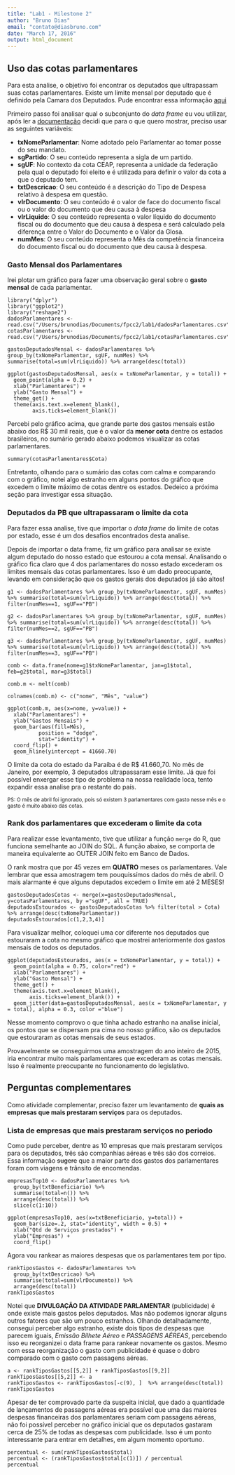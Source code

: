 ```yaml
---
title: "Lab1 - Milestone 2"
author: "Bruno Dias"
email: "contato@diasbruno.com"
date: "March 17, 2016"
output: html_document
---
```



Uso das cotas parlamentares
---------------------------------------------------------------------------------------------------
Para esta analise, o objetivo foi encontrar os deputados que ultrapassam suas cotas parlamentares. Existe um limite mensal por deputado que é definido pela Camara dos Deputados. Pude encontrar essa informação [aqui](http://www2.camara.leg.br/comunicacao/assessoria-de-imprensa/cota-parlamentar)

Primeiro passo foi analisar qual o subconjunto do *data frame* eu vou utilizar, após ler a [documentação](http://www2.camara.leg.br/transparencia/cota-para-exercicio-da-atividade-parlamentar/explicacoes-sobre-o-formato-dos-arquivos-xml) decidi que para o que quero mostrar, preciso usar as seguintes variáveis: 

+ **txNomeParlamentar**: Nome adotado pelo Parlamentar ao tomar posse do seu mandato.
+ **sgPartido**:  O seu conteúdo representa a sigla de um partido.
+ **sgUF**: No contexto da cota CEAP, representa a unidade da federação pela qual o deputado foi eleito e é utilizada para definir o valor da cota a que o deputado tem.
+ **txtDescricao**: O seu conteúdo é a descrição do Tipo de Despesa relativo à despesa em questão.
+ **vlrDocumento**:  O seu conteúdo é o valor de face do documento fiscal ou o valor do documento que deu causa à despesa
+ **vlrLiquido**: O seu conteúdo representa o valor líquido do documento fiscal ou do documento que deu causa à despesa e será calculado pela diferença entre o Valor do Documento e o Valor da Glosa.
+ **numMes**:  O seu conteúdo representa o Mês da competência financeira do documento fiscal ou do documento que deu causa à despesa. 

### Gasto Mensal dos Parlamentares

Irei plotar um gráfico para fazer uma observação geral sobre o **gasto mensal** de cada parlamentar. 

```{r echo=FALSE, message=FALSE}
library("dplyr")
library("ggplot2")
library("reshape2")
dadosParlamentares <- read.csv("/Users/brunodias/Documents/fpcc2/lab1/dadosParlamentares.csv")
cotasParlamentares <- read.csv("/Users/brunodias/Documents/fpcc2/lab1/cotasParlamentares.csv")
```

```{r echo=FALSE}
gastosDeputadosMensal <- dadosParlamentares %>% group_by(txNomeParlamentar, sgUF, numMes) %>% summarise(total=sum(vlrLiquido)) %>% arrange(desc(total)) 

ggplot(gastosDeputadosMensal, aes(x = txNomeParlamentar, y = total)) + 
  geom_point(alpha = 0.2) +
  xlab("Parlamentares") +
  ylab("Gasto Mensal") + 
  theme_get() + 
  theme(axis.text.x=element_blank(),
        axis.ticks=element_blank()) 
```

Percebi pelo gráfico acima, que grande parte dos gastos mensais estão abaixo dos R$ 30 mil reais, que é o valor da **menor cota** dentre os estados brasileiros, no sumário gerado abaixo podemos visualizar as cotas parlamentares.

```{r echo=FALSE}
summary(cotasParlamentares$Cota)
```

Entretanto, olhando para o sumário das cotas com calma e comparando com o gráfico, notei algo estranho em alguns pontos do gráfico que excedem o limite máximo de cotas dentre os estados. Dedeico a próxima seção para investigar essa situação. 

### Deputados da PB que ultrapassaram o limite da cota

Para fazer essa analise, tive que importar o *data frame* do limite de cotas por estado, esse é um dos desafios encontrados desta analise. 

Depois de importar o data frame, fiz um gráfico para analisar se existe algum deputado do nosso estado que estourou a cota mensal. Analisando o gráfico fica claro que 4 dos parlamentares do nosso estado excederam os limites mensais das cotas parlamentares. Isso é um dado preocupante, levando em consideração que os gastos gerais dos deputados já são altos! 


```{r echo=FALSE,message=FALSE}
g1 <- dadosParlamentares %>% group_by(txNomeParlamentar, sgUF, numMes) %>% summarise(total=sum(vlrLiquido)) %>% arrange(desc(total)) %>% filter(numMes==1, sgUF=="PB")

g2 <- dadosParlamentares %>% group_by(txNomeParlamentar, sgUF, numMes) %>% summarise(total=sum(vlrLiquido)) %>% arrange(desc(total)) %>% filter(numMes==2, sgUF=="PB")

g3 <- dadosParlamentares %>% group_by(txNomeParlamentar, sgUF, numMes) %>% summarise(total=sum(vlrLiquido)) %>% arrange(desc(total)) %>% filter(numMes==3, sgUF=="PB")

comb <- data.frame(nome=g1$txNomeParlamentar, jan=g1$total, feb=g2$total, mar=g3$total)

comb.m <- melt(comb)

colnames(comb.m) <- c("nome", "Mês", "value")

ggplot(comb.m, aes(x=nome, y=value)) +
  xlab("Parlamentares") + 
  ylab("Gastos Mensais") + 
  geom_bar(aes(fill=Mês), 
          position = "dodge", 
          stat="identity") + 
  coord_flip() + 
  geom_hline(yintercept = 41660.70)
```


O limite da cota do estado da Paraíba é de R$ 41.660,70. No mês de Janeiro, por exemplo, 3 deputados ultrapassaram esse limite. Já que foi possível enxergar esse tipo de problema na nossa realidade loca, tento expandir essa analise pra o restante do país.

<sub>PS: O mês de abril foi ignorado, pois só existem 3 parlamentares com gasto nesse mês e o gasto é muito abaixo das cotas.</sub>

### Rank dos parlamentares que excederam o limite da cota

Para realizar esse levantamento, tive que utilizar a função `merge` do R, que funciona semelhante ao JOIN do SQL. A função abaixo, se comporta de maneira equivalente ao OUTER JOIN feito em Banco de Dados. 

O rank mostra que por 45 vezes em **QUATRO** meses os parlamentares. Vale lembrar que essa amostragem tem pouquissímos dados do mês de abril. O mais alarmante é que alguns deputados excedem o limite em até 2 MESES!

```{r echo=FALSE}
gastosDeputadosCotas <- merge(x=gastosDeputadosMensal, y=cotasParlamentares, by ="sgUF", all = TRUE)
deputadosEstourados <- gastosDeputadosCotas %>% filter(total > Cota) %>% arrange(desc(txNomeParlamentar))
deputadosEstourados[c(1,2,3,4)]
```

Para visualizar melhor, coloquei uma cor diferente nos deputados que estouraram a cota no mesmo gráfico que mostrei anteriormente dos gastos mensais de todos os deputados. 

``` {r message = FALSE} 
ggplot(deputadosEstourados, aes(x = txNomeParlamentar, y = total)) + 
  geom_point(alpha = 0.75, color="red") +
  xlab("Parlamentares") +
  ylab("Gasto Mensal") + 
  theme_get() + 
  theme(axis.text.x=element_blank(),
       axis.ticks=element_blank()) + 
  geom_jitter(data=gastosDeputadosMensal, aes(x = txNomeParlamentar, y = total), alpha = 0.3, color ="blue") 
```

Nesse momento comprovo o que tinha achado estranho na analise inicial, os pontos que se dispersam pra cima no nosso gráfico, são os deputados que estouraram as cotas mensais de seus estados. 

Provavelmente se conseguirmos uma amostragem do ano inteiro de 2015, iria encontrar muito mais parlamentares que excederam as cotas mensais. Isso é realmente preocupante no funcionamento do legislativo. 

## Perguntas complementares
Como atividade complementar, preciso fazer um levantamento de **quais as empresas que mais prestaram serviços** para os deputados. 

### Lista de empresas que mais prestaram serviços no periodo 

Como pude perceber, dentre as 10 empresas que mais prestaram serviços para os deputados, três são companhias aéreas e três são dos correios. Essa informação ~~sugere~~ que a maior parte dos gastos dos parlamentares foram com viagens e trânsito de encomendas. 

```{r echo=FALSE}
empresasTop10 <- dadosParlamentares %>% 
  group_by(txtBeneficiario) %>% 
  summarise(total=n()) %>% 
  arrange(desc(total)) %>% 
  slice(c(1:10))

ggplot(empresasTop10, aes(x=txtBeneficiario, y=total)) + 
  geom_bar(size=.2, stat="identity", width = 0.5) + 
  xlab("Qtd de Serviços prestados") + 
  ylab("Empresas") + 
  coord_flip()
```


Agora vou rankear as maiores despesas que os parlamentares tem por tipo.  
``` {r echo=FALSE}
rankTiposGastos <- dadosParlamentares %>% 
  group_by(txtDescricao) %>% 
  summarise(total=sum(vlrDocumento)) %>% 
  arrange(desc(total))
rankTiposGastos
```

Notei que **DIVULGAÇÃO DA ATIVIDADE PARLAMENTAR** (publicidade) é onde existe mais gastos pelos deputados. Mas não podemos ignorar alguns outros fatores que são um pouco estranhos. Olhando detalhadamente, consegui perceber algo estranho, existe dois tipos de despesas que parecem iguais,  *Emissão Bilhete Aéreo* e *PASSAGENS AÉREAS*, percebendo isso eu reorganizei o data frame para rankear novamente os gastos. Mesmo com essa reorganização o gasto com publicidade é quase o dobro comparado com o gasto com passagens aéreas.

```{r echo=FALSE}
a <- rankTiposGastos[[5,2]] + rankTiposGastos[[9,2]]
rankTiposGastos[[5,2]] <- a
rankTiposGastos <- rankTiposGastos[-c(9), ]  %>% arrange(desc(total))
rankTiposGastos
```

Apesar de ter comprovado parte da suspeita inicial, que dado a quantidade de lançamentos de passagens aéreas era possível que uma das maiores despesas financeiras dos parlamentares seriam com passagens aéreas, não foi possível perceber no gráfico inicial que os deputados gastaram cerca de 25% de todas as despesas com publicidade. Isso é um ponto interessante para entrar em detalhes, em algum momento oportuno. 

```{r echo=FALSE}
percentual <- sum(rankTiposGastos$total)
percentual <- (rankTiposGastos$total[c(1)]) / percentual
percentual
```